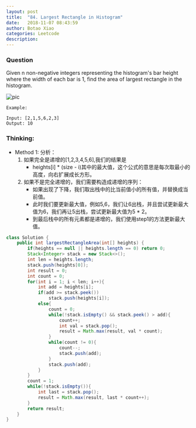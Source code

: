 ```yaml
---
layout: post
title:  "84. Largest Rectangle in Histogram"
date:   2018-11-07 08:43:59
author: Botao Xiao
categories: Leetcode
description:
---
```

### Question
Given n non-negative integers representing the histogram's bar height where the width of each bar is 1, find the area of largest rectangle in the histogram.

![pic](https://i.imgur.com/r5Ie25j.png)
```
Example:

Input: [2,1,5,6,2,3]
Output: 10
```
### Thinking:
* Method 1:
	分析：
	1. 如果完全是递增的[1,2,3,4,5,6],我们的结果是
		* heights[i] * (size - i)其中的最大值，这个公式的意思是每次取最小的高度，向右扩展成长方形。
	2. 如果不是完全递增的，我们需要构造成递增的序列：
		* 如果出现了下降，我们取出栈中的比当前值小的所有值，并替换成当前值。
		* 此时我们要更新最大值，例如5,6，我们让6出栈，并且尝试更新最大值为6，我们再让5出栈，尝试更新最大值为5 * 2。
		* 到最后栈中的所有元素都是递增的，我们使用step1的方法更新最大值。

```Java
class Solution {
    public int largestRectangleArea(int[] heights) {
        if(heights == null || heights.length == 0) return 0;
        Stack<Integer> stack = new Stack<>();
        int len = heights.length;
        stack.push(heights[0]);
        int result = 0;
        int count = 0;
        for(int i = 1; i < len; i++){
            int add = heights[i];
            if(add >= stack.peek())
                stack.push(heights[i]);
            else{
                count = 0;
                while(!stack.isEmpty() && stack.peek() > add){
                    count++;
                    int val = stack.pop();
                    result = Math.max(result, val * count);
                }
                while(count != 0){
                    count--;
                    stack.push(add);
                }
                stack.push(add);
            }
        }
        count = 1;
        while(!stack.isEmpty()){
            int last = stack.pop();
            result = Math.max(result, last * count++);
        }
        return result;
    }
}
```
